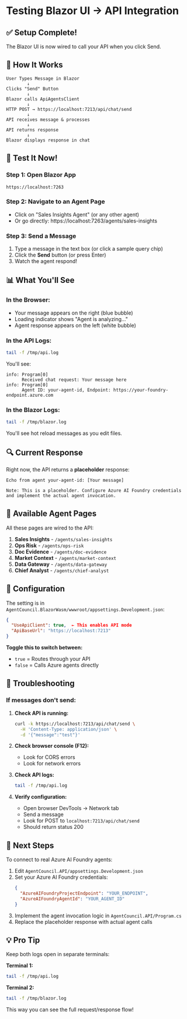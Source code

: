 # Testing Blazor UI → API Integration

## ✅ **Setup Complete!**

The Blazor UI is now wired to call your API when you click Send.

## 🔄 **How It Works**

```
User Types Message in Blazor
        ↓
Clicks "Send" Button
        ↓
Blazor calls ApiAgentsClient
        ↓
HTTP POST → https://localhost:7213/api/chat/send
        ↓
API receives message & processes
        ↓
API returns response
        ↓
Blazor displays response in chat
```

## 🧪 **Test It Now!**

### Step 1: Open Blazor App
```
https://localhost:7263
```

### Step 2: Navigate to an Agent Page
- Click on "Sales Insights Agent" (or any other agent)
- Or go directly: https://localhost:7263/agents/sales-insights

### Step 3: Send a Message
1. Type a message in the text box (or click a sample query chip)
2. Click the **Send** button (or press Enter)
3. Watch the agent respond!

## 📊 **What You'll See**

### In the Browser:
- Your message appears on the right (blue bubble)
- Loading indicator shows "Agent is analyzing..."
- Agent response appears on the left (white bubble)

### In the API Logs:
```bash
tail -f /tmp/api.log
```

You'll see:
```
info: Program[0]
      Received chat request: Your message here
info: Program[0]
      Agent ID: your-agent-id, Endpoint: https://your-foundry-endpoint.azure.com
```

### In the Blazor Logs:
```bash
tail -f /tmp/blazor.log
```

You'll see hot reload messages as you edit files.

## 🔍 **Current Response**

Right now, the API returns a **placeholder** response:
```
Echo from agent your-agent-id: [Your message]

Note: This is a placeholder. Configure Azure AI Foundry credentials 
and implement the actual agent invocation.
```

## 🎯 **Available Agent Pages**

All these pages are wired to the API:

1. **Sales Insights** - `/agents/sales-insights`
2. **Ops Risk** - `/agents/ops-risk`  
3. **Doc Evidence** - `/agents/doc-evidence`
4. **Market Context** - `/agents/market-context`
5. **Data Gateway** - `/agents/data-gateway`
6. **Chief Analyst** - `/agents/chief-analyst`

## 🔧 **Configuration**

The setting is in `AgentCouncil.BlazorWasm/wwwroot/appsettings.Development.json`:

```json
{
  "UseApiClient": true,  ← This enables API mode
  "ApiBaseUrl": "https://localhost:7213"
}
```

**Toggle this to switch between:**
- `true` = Routes through your API
- `false` = Calls Azure agents directly

## 🐛 **Troubleshooting**

### If messages don't send:

1. **Check API is running:**
   ```bash
   curl -k https://localhost:7213/api/chat/send \
     -H 'Content-Type: application/json' \
     -d '{"message":"test"}'
   ```

2. **Check browser console (F12):**
   - Look for CORS errors
   - Look for network errors

3. **Check API logs:**
   ```bash
   tail -f /tmp/api.log
   ```

4. **Verify configuration:**
   - Open browser DevTools → Network tab
   - Send a message
   - Look for POST to `localhost:7213/api/chat/send`
   - Should return status 200

## 🚀 **Next Steps**

To connect to real Azure AI Foundry agents:

1. Edit `AgentCouncil.API/appsettings.Development.json`
2. Set your Azure AI Foundry credentials:
   ```json
   {
     "AzureAIFoundryProjectEndpoint": "YOUR_ENDPOINT",
     "AzureAIFoundryAgentId": "YOUR_AGENT_ID"
   }
   ```
3. Implement the agent invocation logic in `AgentCouncil.API/Program.cs`
4. Replace the placeholder response with actual agent calls

## 💡 **Pro Tip**

Keep both logs open in separate terminals:

**Terminal 1:**
```bash
tail -f /tmp/api.log
```

**Terminal 2:**
```bash
tail -f /tmp/blazor.log
```

This way you can see the full request/response flow!


